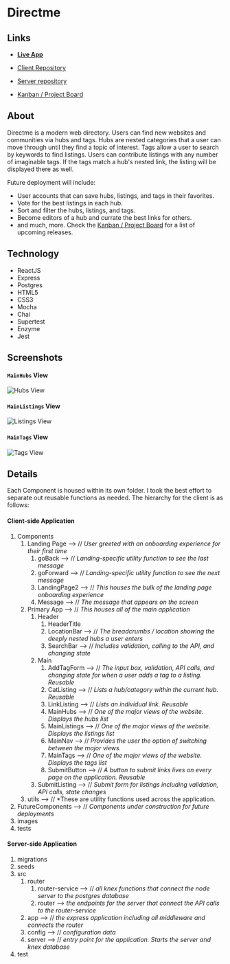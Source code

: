 # Directme

## Links
* **[Live App](https://directme-client.ldail.now.sh/)**

* [Client Repository](https://github.com/ldail/directme-Capstone)
* [Server repository](https://github.com/ldail/directme-Capstone-server)
* [Kanban / Project Board](https://github.com/ldail/CapstoneI/projects)

## About
Directme is a modern web directory. Users can find new websites and communities via hubs and tags. Hubs are nested categories that a user can move through until they find a topic of interest. Tags allow a user to search by keywords to find listings. Users can contribute listings with any number of imaginable tags. If the tags match a hub's nested link, the listing will be displayed there as well.

Future deployment will include:
* User accounts that can save hubs, listings, and tags in their favorites.
* Vote for the best listings in each hub.
* Sort and filter the hubs, listings, and tags.
* Become editors of a hub and currate the best links for others.
* and much, more. Check the [Kanban / Project Board](https://github.com/ldail/CapstoneI/projects) for a list of upcoming releases.

## Technology 
* ReactJS
* Express
* Postgres
* HTML5
* CSS3
* Mocha
* Chai
* Supertest
* Enzyme
* Jest

## Screenshots

#### `MainHubs` View
![Hubs View](https://github.com/ldail/directme-Capstone/blob/master/src/images/Directme_hubs_screenshot.png)

#### `MainListings` View
![Listings View](https://github.com/ldail/directme-Capstone/blob/master/src/images/Directme_listings_screenshot.png)

#### `MainTags` View
![Tags View](https://github.com/ldail/directme-Capstone/blob/master/src/images/Directme_tags_screenshot.png)


## Details

Each Component is housed within its own folder. I took the best effort to separate out reusable functions as needed.
The hierarchy for the client is as follows:

#### Client-side Application
1. Components
	1. Landing Page --> // *User greeted with an onboarding experience for their first time*
		1. goBack --> // *Landing-specific utility function to see the last message*
		1. goForward --> // *Landing-specific utility function to see the next message*
		1. LandingPage2 --> // *This houses the bulk of the landing page onboarding experience*
		1. Message --> // *The message that appears on the screen*
	1. Primary App --> // *This houses all of the main application*
		1. Header
			1. HeaderTitle
			1. LocationBar --> // *The breadcrumbs / location showing the deeply nested hubs a user enters*
			1. SearchBar --> // *Includes validation, calling to the API, and changing state*
		1. Main
			1. AddTagForm --> // *The input box, validation, API calls, and changing state for when a user adds a tag to a listing. Reusable*
			1. CatListing --> // *Lists a hub/category within the current hub. Reusable*
			1. LinkListing --> // *Lists an individual link. Reusable*
			1. MainHubs --> // *One of the major views of the website. Displays the hubs list*
			1. MainListings --> // *One of the major views of the website. Displays the listings list*
			1. MainNav --> // *Provides the user the option of switching between the major views.*
			1. MainTags --> // *One of the major views of the website. Displays the tags list*
			1. SubmitButton --> // *A button to submit links lives on every page on the application. Reusable*
		1. SubmitListing --> // *Submit form for listings including validation, API calls, state changes*
	1. utils --> // *These are utility functions used across the application.
1. FutureComponents --> // *Components under construction for future deployments*
1. images
1. tests

#### Server-side Application
1. migrations
1. seeds 
1. src
	1. router
		1. router-service --> // *all knex functions that connect the node server to the postgres database*
		1. router --> *the endpoints for the server that connect the API calls to the router-service*
	1. app --> // *the express application including all middleware and connects the router*
	1. config --> // *configuration data*
	1. server --> // *entry point for the application. Starts the server and knex database*
1. test

